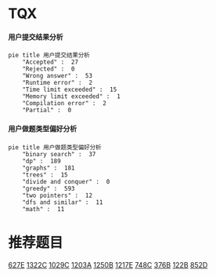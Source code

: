 # TQX

<!-- tabs:start -->



#### **用户提交结果分析**

```mermaid
pie title 用户提交结果分析
    "Accepted" :  27
    "Rejected" :  0
    "Wrong answer" :  53
    "Runtime error" :  2
    "Time limit exceeded" :  15
    "Memory limit exceeded" :  1
    "Compilation error" :  2
    "Partial" :  0
```

#### **用户做题类型偏好分析**

```mermaid
pie title 用户做题类型偏好分析
    "binary search" :  37
    "dp" :  189
    "graphs" :  181
    "trees" :  15
    "divide and conquer" :  0
    "greedy" :  593
    "two pointers" :  12
    "dfs and similar" :  11
    "math" :  11
```



<!-- tabs:end -->
# 推荐题目
[627E](https://codeforces.com/contest/627/problem/E)
[1322C](https://codeforces.com/contest/1322/problem/C)
[1029C](https://codeforces.com/contest/1029/problem/C)
[1203A](https://codeforces.com/contest/1203/problem/A)
[1250B](https://codeforces.com/contest/1250/problem/B)
[1217E](https://codeforces.com/contest/1217/problem/E)
[748C](https://codeforces.com/contest/748/problem/C)
[376B](https://codeforces.com/contest/376/problem/B)
[122B](https://codeforces.com/contest/122/problem/B)
[852D](https://codeforces.com/contest/852/problem/D)
